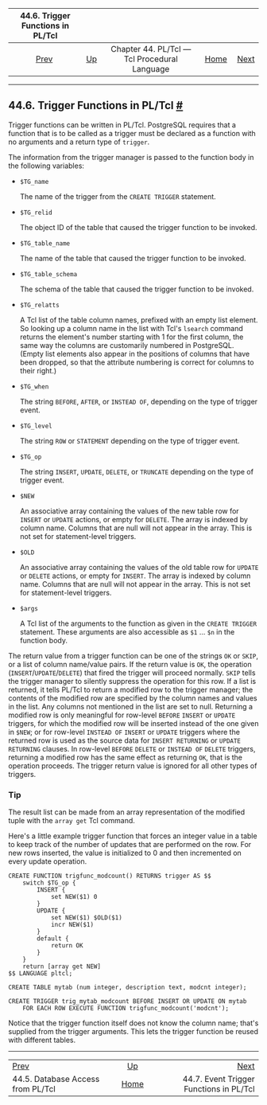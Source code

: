 <!--?xml version="1.0" encoding="UTF-8" standalone="no"?-->

|                 44.6. Trigger Functions in PL/Tcl                |                                                                 |                                              |                                                       |                                                                             |
| :--------------------------------------------------------------: | :-------------------------------------------------------------- | :------------------------------------------: | ----------------------------------------------------: | --------------------------------------------------------------------------: |
| [Prev](pltcl-dbaccess.html "44.5. Database Access from PL/Tcl")  | [Up](pltcl.html "Chapter 44. PL/Tcl — Tcl Procedural Language") | Chapter 44. PL/Tcl — Tcl Procedural Language | [Home](index.html "PostgreSQL 17devel Documentation") |  [Next](pltcl-event-trigger.html "44.7. Event Trigger Functions in PL/Tcl") |

***

## 44.6. Trigger Functions in PL/Tcl [#](#PLTCL-TRIGGER)

[]()

Trigger functions can be written in PL/Tcl. PostgreSQL requires that a function that is to be called as a trigger must be declared as a function with no arguments and a return type of `trigger`.

The information from the trigger manager is passed to the function body in the following variables:

*   `$TG_name`

    The name of the trigger from the `CREATE TRIGGER` statement.

*   `$TG_relid`

    The object ID of the table that caused the trigger function to be invoked.

*   `$TG_table_name`

    The name of the table that caused the trigger function to be invoked.

*   `$TG_table_schema`

    The schema of the table that caused the trigger function to be invoked.

*   `$TG_relatts`

    A Tcl list of the table column names, prefixed with an empty list element. So looking up a column name in the list with Tcl's `lsearch` command returns the element's number starting with 1 for the first column, the same way the columns are customarily numbered in PostgreSQL. (Empty list elements also appear in the positions of columns that have been dropped, so that the attribute numbering is correct for columns to their right.)

*   `$TG_when`

    The string `BEFORE`, `AFTER`, or `INSTEAD OF`, depending on the type of trigger event.

*   `$TG_level`

    The string `ROW` or `STATEMENT` depending on the type of trigger event.

*   `$TG_op`

    The string `INSERT`, `UPDATE`, `DELETE`, or `TRUNCATE` depending on the type of trigger event.

*   `$NEW`

    An associative array containing the values of the new table row for `INSERT` or `UPDATE` actions, or empty for `DELETE`. The array is indexed by column name. Columns that are null will not appear in the array. This is not set for statement-level triggers.

*   `$OLD`

    An associative array containing the values of the old table row for `UPDATE` or `DELETE` actions, or empty for `INSERT`. The array is indexed by column name. Columns that are null will not appear in the array. This is not set for statement-level triggers.

*   `$args`

    A Tcl list of the arguments to the function as given in the `CREATE TRIGGER` statement. These arguments are also accessible as `$1` ... `$n` in the function body.

The return value from a trigger function can be one of the strings `OK` or `SKIP`, or a list of column name/value pairs. If the return value is `OK`, the operation (`INSERT`/`UPDATE`/`DELETE`) that fired the trigger will proceed normally. `SKIP` tells the trigger manager to silently suppress the operation for this row. If a list is returned, it tells PL/Tcl to return a modified row to the trigger manager; the contents of the modified row are specified by the column names and values in the list. Any columns not mentioned in the list are set to null. Returning a modified row is only meaningful for row-level `BEFORE` `INSERT` or `UPDATE` triggers, for which the modified row will be inserted instead of the one given in `$NEW`; or for row-level `INSTEAD OF` `INSERT` or `UPDATE` triggers where the returned row is used as the source data for `INSERT RETURNING` or `UPDATE RETURNING` clauses. In row-level `BEFORE` `DELETE` or `INSTEAD OF` `DELETE` triggers, returning a modified row has the same effect as returning `OK`, that is the operation proceeds. The trigger return value is ignored for all other types of triggers.

### Tip

The result list can be made from an array representation of the modified tuple with the `array get` Tcl command.

Here's a little example trigger function that forces an integer value in a table to keep track of the number of updates that are performed on the row. For new rows inserted, the value is initialized to 0 and then incremented on every update operation.

    CREATE FUNCTION trigfunc_modcount() RETURNS trigger AS $$
        switch $TG_op {
            INSERT {
                set NEW($1) 0
            }
            UPDATE {
                set NEW($1) $OLD($1)
                incr NEW($1)
            }
            default {
                return OK
            }
        }
        return [array get NEW]
    $$ LANGUAGE pltcl;

    CREATE TABLE mytab (num integer, description text, modcnt integer);

    CREATE TRIGGER trig_mytab_modcount BEFORE INSERT OR UPDATE ON mytab
        FOR EACH ROW EXECUTE FUNCTION trigfunc_modcount('modcnt');

Notice that the trigger function itself does not know the column name; that's supplied from the trigger arguments. This lets the trigger function be reused with different tables.

***

|                                                                  |                                                                 |                                                                             |
| :--------------------------------------------------------------- | :-------------------------------------------------------------: | --------------------------------------------------------------------------: |
| [Prev](pltcl-dbaccess.html "44.5. Database Access from PL/Tcl")  | [Up](pltcl.html "Chapter 44. PL/Tcl — Tcl Procedural Language") |  [Next](pltcl-event-trigger.html "44.7. Event Trigger Functions in PL/Tcl") |
| 44.5. Database Access from PL/Tcl                                |      [Home](index.html "PostgreSQL 17devel Documentation")      |                                     44.7. Event Trigger Functions in PL/Tcl |

